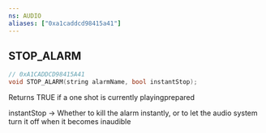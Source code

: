 ```yaml
---
ns: AUDIO
aliases: ["0xa1caddcd98415a41"]
---
```

## STOP_ALARM

```c
// 0xA1CADDCD98415A41
void STOP_ALARM(string alarmName, bool instantStop);
```

Returns TRUE if a one shot is currently playingprepared

instantStop -> Whether to kill the alarm instantly, or to let the audio system turn it off when it becomes inaudible

